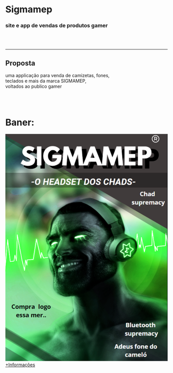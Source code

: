 <h1>Sigmamep</h1>
<h3>site e app de vendas de produtos gamer</h3>
<br>
<br>
<hr>
<h2>Proposta</h2>
<p>uma applicação para venda de camizetas, fones,<br>
teclados e mais da marca SIGMAMEP, <br>
voltados ao publico gamer</p>
<br>
<br>
<h1>Baner:</h1>
<img src="Baner.png">
<br>
<a href="google.com"> +Informações</a>

